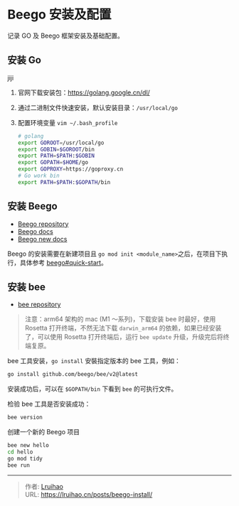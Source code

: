 # Beego 安装及配置


记录 GO 及 Beego 框架安装及基础配置。

<!--more-->

## 安装 Go
jiji
1. 官网下载安装包：<https://golang.google.cn/dl/>
2. 通过二进制文件快速安装，默认安装目录：`/usr/local/go`
3. 配置环境变量 `vim ~/.bash_profile`

   ```bash
   # golang
   export GOROOT=/usr/local/go
   export GOBIN=$GOROOT/bin
   export PATH=$PATH:$GOBIN
   export GOPATH=$HOME/go
   export GOPROXY=https://goproxy.cn
   # Go work bin
   export PATH=$PATH:$GOPATH/bin
   ```

## 安装 Beego

- [Beego repository](https://github.com/beego/beego)
- [Beego docs](https://beego.vip/)
- [Beego new docs](https://beego.gocn.vip/)

Beego 的安装需要在新建项目且 `go mod init <module_name>`之后，在项目下执行，具体参考 [beego#quick-start](https://github.com/beego/beego#quick-start)。

## 安装 bee

- [bee repository](https://github.com/beego/bee)

> 注意：arm64 架构的 mac (M1 ～系列)，下载安装 bee 时最好，使用 Rosetta 打开终端，不然无法下载 `darwin_arm64` 的依赖，如果已经安装了，可以使用 Rosetta 打开终端后，运行 `bee update` 升级，升级完后将终端复原。

bee 工具安装，`go install` 安裝指定版本的 bee 工具，例如：

```bash
go install github.com/beego/bee/v2@latest
```

安装成功后，可以在 `$GOPATH/bin` 下看到 `bee` 的可执行文件。

检验 bee 工具是否安装成功：

```bash
bee version
```

创建一个新的 Beego 项目

```bash
bee new hello
cd hello
go mod tidy
bee run
```


---

> 作者: [Lruihao](https://github.com/Lruihao)  
> URL: https://lruihao.cn/posts/beego-install/  

